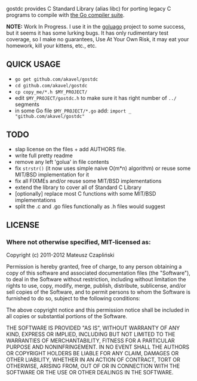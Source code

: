 gostdc provides C Standard Library (alias libc) for porting legacy C programs to compile with [the Go compiler suite][goc].

**NOTE:** Work In Progress. I use it in the [goluago][goluago] project to some success, but it seems it has some lurking bugs. It has only rudimentary test coverage, so I make no guarantees, Use At Your Own Risk, it may eat your homework, kill your kittens, etc., etc.

  [goc]: http://golang.org/cmd/cc/
  [goluago]: http://github.com/akavel/goluago

QUICK USAGE
-----------

  * `go get github.com/akavel/gostdc`
  * `cd github.com/akavel/gostdc`
  * `cp copy_me/*.h $MY_PROJECT/`
  * edit `$MY_PROJECT/gostdc.h` to make sure it has right number of `../` segments
  * in some Go file `$MY_PROJECT/*.go` add: `import _ "github.com/akavel/gostdc"`


TODO
----

  * slap license on the files + add AUTHORS file.
  * write full pretty readme
  * remove any left 'golua' in file contents
  * fix `strstr()` (it now uses simple naive O(m*n) algorithm) or
    reuse some MIT/BSD implementation for it
  * fix all FIXMEs and/or reuse some MIT/BSD implementations
  * extend the library to cover all of Standard C Library
  * [optionally] replace most C functions with some MIT/BSD
    implementations
  * split the .c and .go files functionally as .h files would suggest


LICENSE
-------

### Where not otherwise specified, MIT-licensed as:


Copyright (c) 2011-2012 Mateusz Czapliński

Permission is hereby granted, free of charge, to any person obtaining a copy
of this software and associated documentation files (the "Software"), to deal
in the Software without restriction, including without limitation the rights
to use, copy, modify, merge, publish, distribute, sublicense, and/or sell
copies of the Software, and to permit persons to whom the Software is
furnished to do so, subject to the following conditions:

The above copyright notice and this permission notice shall be included in
all copies or substantial portions of the Software.

THE SOFTWARE IS PROVIDED "AS IS", WITHOUT WARRANTY OF ANY KIND, EXPRESS OR
IMPLIED, INCLUDING BUT NOT LIMITED TO THE WARRANTIES OF MERCHANTABILITY,
FITNESS FOR A PARTICULAR PURPOSE AND NONINFRINGEMENT. IN NO EVENT SHALL THE
AUTHORS OR COPYRIGHT HOLDERS BE LIABLE FOR ANY CLAIM, DAMAGES OR OTHER
LIABILITY, WHETHER IN AN ACTION OF CONTRACT, TORT OR OTHERWISE, ARISING FROM,
OUT OF OR IN CONNECTION WITH THE SOFTWARE OR THE USE OR OTHER DEALINGS IN
THE SOFTWARE.

